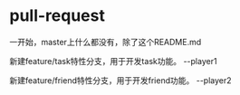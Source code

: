 # pull-request

一开始，master上什么都没有，除了这个README.md

新建feature/task特性分支，用于开发task功能。
--player1

新建feature/friend特性分支，用于开发friend功能。
--player2